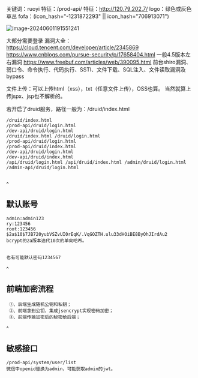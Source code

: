 关键词：ruoyi
特征：/prod-api/
特征：<http://120.79.202.7/>
logo：绿色或灰色草丛
fofa：(icon_hash="-1231872293" || icon_hash="706913071")


![image-20240601191551241](http://cdn.33129999.xyz/mk_img/image-20240601191551241.png)

大部分需要登录
漏洞大全：
<https://cloud.tencent.com/developer/article/2345869>
<https://www.cnblogs.com/pursue-security/p/17658404.html>
一般4.5版本左右漏洞
<https://www.freebuf.com/articles/web/390095.html>
前台shiro漏洞、弱口令、命令执行、代码执行、SSTI、文件下载、SQL注入、文件读取漏洞及bypass


文件上传：可以上传html（xss），txt（任意文件上传），OSS也算。
当然就算上传jspx、jsp也不解析的。

若开启了druid服务，路径一般为：/druid/index.html
```
/druid/index.html
/prod-api/druid/login.html 
/dev-api/druid/login.html
/druid/index.html /druid/login.html 
/prod-api/druid/login.html 
/prod-api/druid/index.html
/dev-api/druid/login.html 
/dev-api/druid/index.html 
/api/druid/login.html /api/druid/index.html /admin/druid/login.html /admin-api/druid/login.html


```

^
## **默认账号**
```
admin:admin123
ry:123456 
root:123456
$2a$10$7JB720yubVSZvUI0rEqK/.VqGOZTH.ulu33dHOiBE8ByOhJIrdAu2
bcrypt的2a版本迭代10次的单向哈希。


也有可能默认密码1234567
```



^
## **前端加密流程**
```
 ①、后端生成随机公钥和私钥；
 ②、前端拿到公钥，集成jsencrypt实现密码加密；
 ③、前端传输加密后的秘密给后端；
```


^
## **敏感接口**
```
/prod-api/system/user/list
微信中openid替换为admin，可能获取admin的jwt。

```